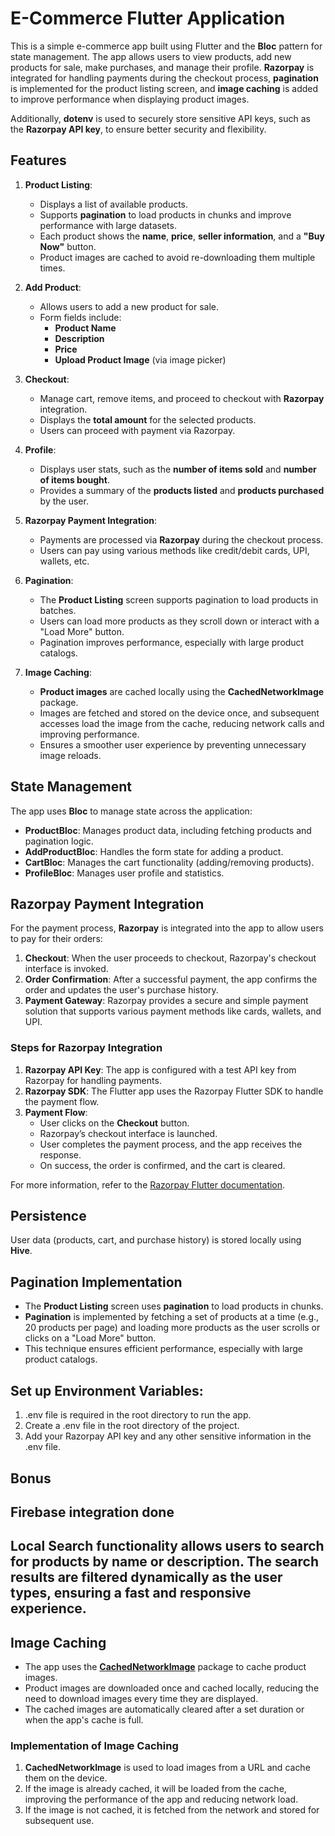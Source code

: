 # E-Commerce Flutter Application

This is a simple e-commerce app built using Flutter and the **Bloc** pattern for state management. The app allows users to view products, add new products for sale, make purchases, and manage their profile. **Razorpay** is integrated for handling payments during the checkout process, **pagination** is implemented for the product listing screen, and **image caching** is added to improve performance when displaying product images.

Additionally, **dotenv** is used to securely store sensitive API keys, such as the **Razorpay API key**, to ensure better security and flexibility.

## Features

1. **Product Listing**:
    - Displays a list of available products.
    - Supports **pagination** to load products in chunks and improve performance with large datasets.
    - Each product shows the **name**, **price**, **seller information**, and a **"Buy Now"** button.
    - Product images are cached to avoid re-downloading them multiple times.

2. **Add Product**:
    - Allows users to add a new product for sale.
    - Form fields include:
        - **Product Name**
        - **Description**
        - **Price**
        - **Upload Product Image** (via image picker)

3. **Checkout**:
    - Manage cart, remove items, and proceed to checkout with **Razorpay** integration.
    - Displays the **total amount** for the selected products.
    - Users can proceed with payment via Razorpay.

4. **Profile**:
    - Displays user stats, such as the **number of items sold** and **number of items bought**.
    - Provides a summary of the **products listed** and **products purchased** by the user.

5. **Razorpay Payment Integration**:
    - Payments are processed via **Razorpay** during the checkout process.
    - Users can pay using various methods like credit/debit cards, UPI, wallets, etc.

6. **Pagination**:
    - The **Product Listing** screen supports pagination to load products in batches.
    - Users can load more products as they scroll down or interact with a "Load More" button.
    - Pagination improves performance, especially with large product catalogs.

7. **Image Caching**:
    - **Product images** are cached locally using the **CachedNetworkImage** package.
    - Images are fetched and stored on the device once, and subsequent accesses load the image from the cache, reducing network calls and improving performance.
    - Ensures a smoother user experience by preventing unnecessary image reloads.

## State Management

The app uses **Bloc** to manage state across the application:

- **ProductBloc**: Manages product data, including fetching products and pagination logic.
- **AddProductBloc**: Handles the form state for adding a product.
- **CartBloc**: Manages the cart functionality (adding/removing products).
- **ProfileBloc**: Manages user profile and statistics.

## Razorpay Payment Integration

For the payment process, **Razorpay** is integrated into the app to allow users to pay for their orders:

1. **Checkout**: When the user proceeds to checkout, Razorpay's checkout interface is invoked.
2. **Order Confirmation**: After a successful payment, the app confirms the order and updates the user's purchase history.
3. **Payment Gateway**: Razorpay provides a secure and simple payment solution that supports various payment methods like cards, wallets, and UPI.

### Steps for Razorpay Integration

1. **Razorpay API Key**: The app is configured with a test API key from Razorpay for handling payments.
2. **Razorpay SDK**: The Flutter app uses the Razorpay Flutter SDK to handle the payment flow.
3. **Payment Flow**:
    - User clicks on the **Checkout** button.
    - Razorpay’s checkout interface is launched.
    - User completes the payment process, and the app receives the response.
    - On success, the order is confirmed, and the cart is cleared.

For more information, refer to the [Razorpay Flutter documentation](https://razorpay.com/docs/payment-gateway/flutter/).

## Persistence

User data (products, cart, and purchase history) is stored locally using **Hive**.

## Pagination Implementation

- The **Product Listing** screen uses **pagination** to load products in chunks.
- **Pagination** is implemented by fetching a set of products at a time (e.g., 20 products per page) and loading more products as the user scrolls or clicks on a "Load More" button.
- This technique ensures efficient performance, especially with large product catalogs.

## Set up Environment Variables:
1. .env file is required in the root directory to run the app.
2. Create a .env file in the root directory of the project.
3. Add your Razorpay API key and any other sensitive information in the .env file.

## Bonus

## Firebase integration done

## Local Search functionality allows users to search for products by name or description. The search results are filtered dynamically as the user types, ensuring a fast and responsive experience.

## Image Caching

- The app uses the **[CachedNetworkImage](https://pub.dev/packages/cached_network_image)** package to cache product images.
- Product images are downloaded once and cached locally, reducing the need to download images every time they are displayed.
- The cached images are automatically cleared after a set duration or when the app's cache is full.

### Implementation of Image Caching

1. **CachedNetworkImage** is used to load images from a URL and cache them on the device.
2. If the image is already cached, it will be loaded from the cache, improving the performance of the app and reducing network load.
3. If the image is not cached, it is fetched from the network and stored for subsequent use.